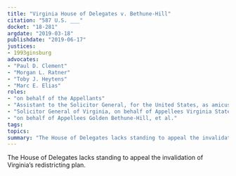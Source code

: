 ```yaml
---
title: "Virginia House of Delegates v. Bethune-Hill"
citation: "587 U.S. ___"
docket: "18-281"
argdate: "2019-03-18"
publishdate: "2019-06-17"
justices:
- 1993ginsburg
advocates:
- "Paul D. Clement"
- "Morgan L. Ratner"
- "Toby J. Heytens"
- "Marc E. Elias"
roles:
- "on behalf of the Appellants"
- "Assistant to the Solicitor General, for the United States, as amicus curiae, supporting neither party"
- "Solicitor General of Virginia, on behalf of Appellees Virginia State Board of Elections, et al."
- "on behalf of Appellees Golden Bethune-Hill, et al."
tags:
topics:
summary: "The House of Delegates lacks standing to appeal the invalidation of Virginia’s redistricting plan."
---
```

The House of Delegates lacks standing to appeal the invalidation of Virginia’s redistricting plan.